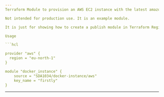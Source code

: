 ```yaml
---
Terraform Module to provision an AWS EC2 instance with the latest amazon linux 2023 ami and installed docker in it.

Not intended for production use. It is an example module.

It is just for showing how to create a publish module in Terraform Registry.

Usage

```hcl

provider "aws" {
  region = "eu-north-1"
}

module "docker_instance" {
    source = "SDA1034/docker-instance/aws"
    key_name = "firstly"
}
```
---
```

